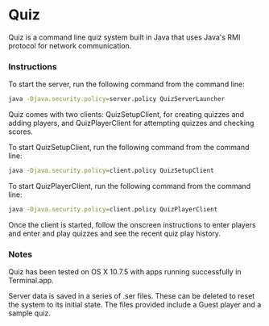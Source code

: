 Quiz
====

Quiz is a command line quiz system built in Java that uses Java's RMI protocol for network communication.

### Instructions

To start the server, run the following command from the command line:
```sh
java -Djava.security.policy=server.policy QuizServerLauncher
```

Quiz comes with two clients: QuizSetupClient, for creating quizzes and adding players, and QuizPlayerClient for attempting quizzes and checking scores.

To start QuizSetupClient, run the following command from the command line:
```sh
java -Djava.security.policy=client.policy QuizSetupClient
```

To start QuizPlayerClient, run the following command from the command line:
```sh
java -Djava.security.policy=client.policy QuizPlayerClient
```

Once the client is started, follow the onscreen instructions to enter players and enter and play quizzes and see the recent quiz play history.

### Notes
Quiz has been tested on OS X 10.7.5 with apps running successfully in Terminal.app.

Server data is saved in a series of .ser files. These can be deleted to reset the system to its initial state. The files provided include a Guest player and a sample quiz.

